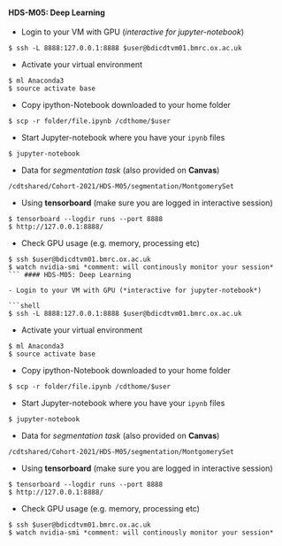 #### HDS-M05: Deep Learning

- Login to your VM with GPU (*interactive for jupyter-notebook*)

```shell
$ ssh -L 8888:127.0.0.1:8888 $user@bdicdtvm01.bmrc.ox.ac.uk 
```	

- Activate your virtual environment

```shell
$ ml Anaconda3
$ source activate base
```	

- Copy ipython-Notebook downloaded to your home folder 

```shell
$ scp -r folder/file.ipynb /cdthome/$user
```	

- Start Jupyter-notebook where you have your ``ipynb`` files

```shell
$ jupyter-notebook
```	

- Data for *segmentation task* (also provided on **Canvas**)

```shell
/cdtshared/Cohort-2021/HDS-M05/segmentation/MontgomerySet
```	

- Using **tensorboard** (make sure you are logged in interactive session)

```shell
$ tensorboard --logdir runs --port 8888
$ http://127.0.0.1:8888/
```	

- Check GPU usage (e.g. memory, processing etc) 

```shell
$ ssh $user@bdicdtvm01.bmrc.ox.ac.uk 
$ watch nvidia-smi *comment: will continously monitor your session*
```	#### HDS-M05: Deep Learning

- Login to your VM with GPU (*interactive for jupyter-notebook*)

```shell
$ ssh -L 8888:127.0.0.1:8888 $user@bdicdtvm01.bmrc.ox.ac.uk 
```	

- Activate your virtual environment

```shell
$ ml Anaconda3
$ source activate base
```	

- Copy ipython-Notebook downloaded to your home folder 

```shell
$ scp -r folder/file.ipynb /cdthome/$user
```	

- Start Jupyter-notebook where you have your ``ipynb`` files

```shell
$ jupyter-notebook
```	

- Data for *segmentation task* (also provided on **Canvas**)

```shell
/cdtshared/Cohort-2021/HDS-M05/segmentation/MontgomerySet
```	

- Using **tensorboard** (make sure you are logged in interactive session)

```shell
$ tensorboard --logdir runs --port 8888
$ http://127.0.0.1:8888/
```	

- Check GPU usage (e.g. memory, processing etc) 

```shell
$ ssh $user@bdicdtvm01.bmrc.ox.ac.uk 
$ watch nvidia-smi *comment: will continously monitor your session*
```	

